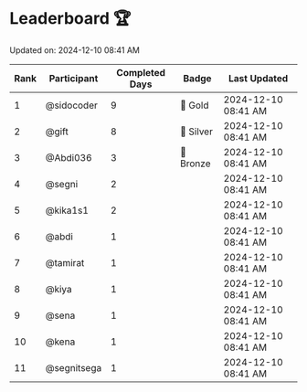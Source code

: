 # Leaderboard 🏆

Updated on: 2024-12-10 08:41 AM

| Rank | Participant       | Completed Days | Badge      | Last Updated         |
|------|-------------------|----------------|------------|----------------------|
| 1    | @sidocoder        | 9              | 🏅 Gold     | 2024-12-10 08:41 AM |
| 2    | @gift             | 8              | 🥈 Silver   | 2024-12-10 08:41 AM |
| 3    | @Abdi036          | 3              | 🥉 Bronze   | 2024-12-10 08:41 AM |
| 4    | @segni            | 2              |            | 2024-12-10 08:41 AM |
| 5    | @kika1s1          | 2              |            | 2024-12-10 08:41 AM |
| 6    | @abdi             | 1              |            | 2024-12-10 08:41 AM |
| 7    | @tamirat          | 1              |            | 2024-12-10 08:41 AM |
| 8    | @kiya             | 1              |            | 2024-12-10 08:41 AM |
| 9    | @sena             | 1              |            | 2024-12-10 08:41 AM |
| 10   | @kena             | 1              |            | 2024-12-10 08:41 AM |
| 11   | @segnitsega       | 1              |            | 2024-12-10 08:41 AM |
